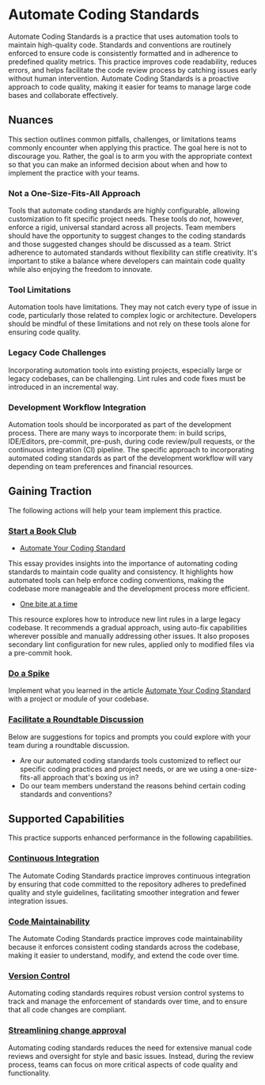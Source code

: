 # Automate Coding Standards

Automate Coding Standards is a practice that uses automation tools to maintain high-quality code.
Standards and conventions are routinely enforced to ensure code is consistently formatted and in adherence to predefined quality metrics.
This practice improves code readability, reduces errors, and helps facilitate the code review process by catching issues early without human intervention. Automate Coding Standards is a proactive approach to code quality, making it easier for teams to manage large code bases and collaborate effectively.

## Nuances
This section outlines common pitfalls, challenges, or limitations teams commonly encounter when applying this practice. The goal here is not to discourage you. Rather, the goal is to arm you with the appropriate context so that you can make an informed decision about when and how to implement the practice with your teams.

### Not a One-Size-Fits-All Approach
Tools that automate coding standards are highly configurable, allowing customization to fit specific project needs.
These tools do *not*, however, enforce a rigid, universal standard across all projects.
Team members should have the opportunity to suggest changes to the coding standards and those suggested changes should be discussed as a team.
Strict adherence to automated standards without flexibility can stifle creativity.
It's important to stike a balance where developers can maintain code quality while also enjoying the freedom to innovate.

### Tool Limitations
Automation tools have limitations. They may not catch every type of issue in code, particularly those related to complex logic or architecture.
Developers should be mindful of these limitations and not rely on these tools alone for ensuring code quality.

### Legacy Code Challenges
Incorporating automation tools into existing projects, especially large or legacy codebases, can be challenging.
Lint rules and code fixes must be introduced in an incremental way.

### Development Workflow Integration
Automation tools should be incorporated as part of the development process.
There are many ways to incorporate them: in build scrips, IDE/Editors, pre-commit, pre-push, during code review/pull requests, or the continuous integration (CI) pipeline.
The specific approach to incorporating automated coding standards as part of the development workflow will vary depending on team preferences and financial resources.

## Gaining Traction
The following actions will help your team implement this practice. 

### [Start a Book Club](/practices/start-a-book-club.md)

- [Automate Your Coding Standard](https://github.com/97-things/97-things-every-programmer-should-know/tree/master/en/thing_04)

This essay provides insights into the importance of automating coding standards to maintain code quality and consistency.
It highlights how automated tools can help enforce coding conventions, making the codebase more manageable and the development process more efficient.

- [One bite at a time](https://dev.to/christiankohler/one-bite-at-a-time-how-to-introduce-new-lint-rules-in-a-large-codebase-37ph)

This resource explores how to introduce new lint rules in a large legacy codebase.
It recommends a gradual approach, using auto-fix capabilities wherever possible and manually addressing other issues.
It also proposes secondary lint configuration for new rules, applied only to modified files via a pre-commit hook.

### [Do a Spike](/practices/do-a-spike.md)

Implement what you learned in the article [Automate Your Coding Standard](https://github.com/97-things/97-things-every-programmer-should-know/tree/master/en/thing_04) with a project or module of your codebase.

### [Facilitate a Roundtable Discussion](/practices/host-a-roundtable-discussion.md)
Below are suggestions for topics and prompts you could explore with your team during a roundtable discussion.

* Are our automated coding standards tools customized to reflect our specific coding practices and project needs, or are we using a one-size-fits-all approach that's boxing us in?
* Do our team members understand the reasons behind certain coding standards and conventions?

## Supported Capabilities
This practice supports enhanced performance in the following capabilities.

### [Continuous Integration](https://dora.dev/devops-capabilities/technical/continuous-integration/)
The Automate Coding Standards practice improves continuous integration by ensuring that code committed to the repository adheres to predefined quality and style guidelines, facilitating smoother integration and fewer integration issues.

### [Code Maintainability](https://dora.dev/devops-capabilities/technical/code-maintainability/)
The Automate Coding Standards practice improves code maintainability because it enforces consistent coding standards across the codebase, making it easier to understand, modify, and extend the code over time.

### [Version Control](https://dora.dev/devops-capabilities/technical/version-control/)
Automating coding standards requires robust version control systems to track and manage the enforcement of standards over time, and to ensure that all code changes are compliant.

### [Streamlining change approval](https://dora.dev/devops-capabilities/process/streamlining-change-approval/)
Automating coding standards reduces the need for extensive manual code reviews and oversight for style and basic issues. Instead, during the review process, teams can focus on more critical aspects of code quality and functionality.
